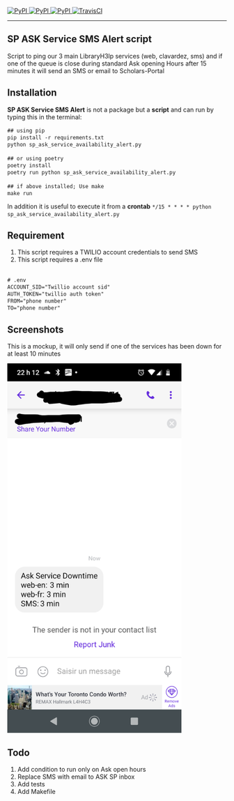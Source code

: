 [
![PyPI](https://img.shields.io/pypi/v/ask_schools.svg)
![PyPI](https://img.shields.io/pypi/pyversions/ask_schools.svg)
![PyPI](https://img.shields.io/github/license/guinslym/ask_schools.svg)
](https://pypi.org/project/ask_schools/)
[![TravisCI](https://travis-ci.org/guinslym/ask_schools.svg?branch=master)](https://travis-ci.org/guinslym/ask_schools)
<hr/>


## SP ASK Service SMS Alert script

Script to ping our 3  main LibraryH3lp services (web, clavardez, sms) and if one of the queue is close during standard Ask opening Hours after 15 minutes it will send an SMS or email to Scholars-Portal
<br/>


## Installation


**SP ASK Service SMS Alert** is not a package but a **script** and can run by typing this in the terminal:

```
## using pip 
pip install -r requirements.txt
python sp_ask_service_availability_alert.py

## or using poetry
poetry install 
poetry run python sp_ask_service_availability_alert.py

## if above installed; Use make
make run
```
In addition it is useful to execute it from a **crontab**
`*/15 * * * * python sp_ask_service_availability_alert.py`

## Requirement
1.  This script requires a TWILIO account credentials to send SMS 
2.  This script requires a .env file 

```text

# .env
ACCOUNT_SID="Twillio account sid"
AUTH_TOKEN="twillio auth token"
FROM="phone number"
TO="phone number"
```

## Screenshots
This is a mockup, it will only send if one of the services has been down for at least 10 minutes
<p float="left">
    <img src="screenshots/result_sms.png" width="400"/>
</p>


## Todo

1.  Add condition to run only on Ask open hours
2.  Replace SMS with email to ASK SP inbox
2.  Add tests
3.  Add Makefile

